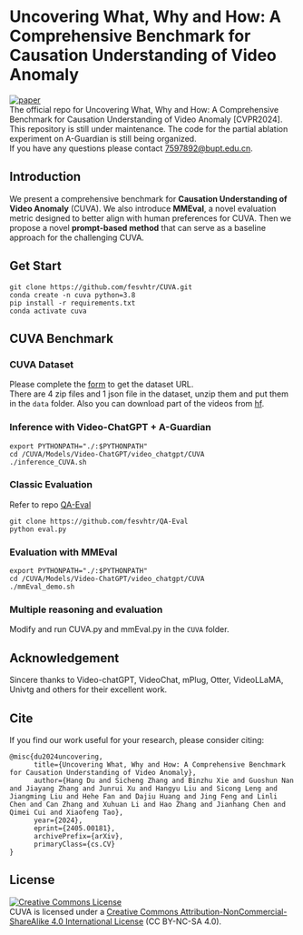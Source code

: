 # Uncovering What, Why and How: A Comprehensive Benchmark for Causation Understanding of Video Anomaly
[![paper](https://img.shields.io/badge/cs.AI-2405.00181-b31b1b?logo=arxiv&logoColor=red)](https://arxiv.org/abs/2405.00181)  
The official repo for Uncovering What, Why and How: A Comprehensive Benchmark for Causation Understanding of Video Anomaly [CVPR2024].  
This repository is still under maintenance. The code for the partial ablation experiment on A-Guardian is still being organized.  
If you have any questions please contact [7597892@bupt.edu.cn]().


## Introduction
We present a comprehensive benchmark for **Causation Understanding of Video Anomaly** (CUVA). 
We also introduce **MMEval**, a novel evaluation metric designed to better align with human preferences for CUVA.
Then we propose a novel **prompt-based method** that can serve as a baseline approach for the challenging CUVA.
## Get Start
```
git clone https://github.com/fesvhtr/CUVA.git
conda create -n cuva python=3.8
pip install -r requirements.txt
conda activate cuva
```
## CUVA Benchmark
### CUVA Dataset
Please complete the [form](https://forms.gle/MLGBcxPuz2Vhvw5L9) to get the dataset URL.  
There are 4 zip files and 1 json file in the dataset, unzip them and put them in the `data` folder.
Also you can download part of the videos from [hf](https://huggingface.co/datasets/fesvhtr/CUVA).
### Inference with Video-ChatGPT + A-Guardian
```
export PYTHONPATH="./:$PYTHONPATH"
cd /CUVA/Models/Video-ChatGPT/video_chatgpt/CUVA
./inference_CUVA.sh
```
### Classic Evaluation
Refer to repo [QA-Eval](https://github.com/fesvhtr/QA-Eval.git)
```
git clone https://github.com/fesvhtr/QA-Eval
python eval.py
```
### Evaluation with MMEval 
```
export PYTHONPATH="./:$PYTHONPATH"
cd /CUVA/Models/Video-ChatGPT/video_chatgpt/CUVA
./mmEval_demo.sh
```
### Multiple reasoning and evaluation
Modify and run CUVA.py and mmEval.py in the `CUVA` folder.
## Acknowledgement
Sincere thanks to Video-chatGPT, VideoChat, mPlug, Otter, VideoLLaMA, Univtg and others for their excellent work.
## Cite
If you find our work useful for your research, please consider citing:
```
@misc{du2024uncovering,
      title={Uncovering What, Why and How: A Comprehensive Benchmark for Causation Understanding of Video Anomaly}, 
      author={Hang Du and Sicheng Zhang and Binzhu Xie and Guoshun Nan and Jiayang Zhang and Junrui Xu and Hangyu Liu and Sicong Leng and Jiangming Liu and Hehe Fan and Dajiu Huang and Jing Feng and Linli Chen and Can Zhang and Xuhuan Li and Hao Zhang and Jianhang Chen and Qimei Cui and Xiaofeng Tao},
      year={2024},
      eprint={2405.00181},
      archivePrefix={arXiv},
      primaryClass={cs.CV}
}

```
## License
<a rel="license" href="http://creativecommons.org/licenses/by-nc-sa/4.0/"><img alt="Creative Commons License" style="border-width:0" src="https://i.creativecommons.org/l/by-nc-sa/4.0/80x15.png" /></a>  
CUVA is licensed under a [Creative Commons Attribution-NonCommercial-ShareAlike 4.0 International License](https://creativecommons.org/licenses/by-nc-sa/4.0/) (CC BY-NC-SA 4.0).
